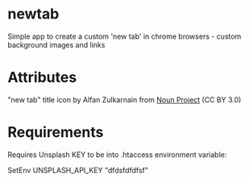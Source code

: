# newtab
Simple app to create a custom 'new tab' in chrome browsers - custom background images and links


# Attributes
"new tab" title icon by Alfan Zulkarnain from <a href="https://thenounproject.com/browse/icons/term/new-tab/" target="_blank" title="new tab Icons">Noun Project</a> (CC BY 3.0)


# Requirements
Requires Unsplash KEY to be into .htaccess environment variable:

SetEnv UNSPLASH_API_KEY "dfdsfdfdfsf"